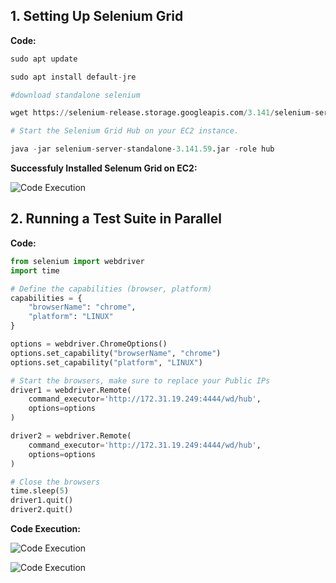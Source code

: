 ## 1. Setting Up Selenium Grid

**Code:**

```python
sudo apt update

sudo apt install default-jre

#download standalone selenium

wget https://selenium-release.storage.googleapis.com/3.141/selenium-server-standalone-3.141.59.jar

# Start the Selenium Grid Hub on your EC2 instance.

java -jar selenium-server-standalone-3.141.59.jar -role hub

```
**Successfuly Installed Selenum Grid on EC2:**

![Code Execution](https://i.imgur.com/OyicuQI.png)

## 2. Running a Test Suite in Parallel

**Code:**

```python
from selenium import webdriver
import time

# Define the capabilities (browser, platform)
capabilities = {
    "browserName": "chrome",
    "platform": "LINUX"
}

options = webdriver.ChromeOptions()
options.set_capability("browserName", "chrome")
options.set_capability("platform", "LINUX")

# Start the browsers, make sure to replace your Public IPs
driver1 = webdriver.Remote(
    command_executor='http://172.31.19.249:4444/wd/hub',
    options=options
)

driver2 = webdriver.Remote(
    command_executor='http://172.31.19.249:4444/wd/hub',
    options=options
)

# Close the browsers
time.sleep(5)
driver1.quit()
driver2.quit()
```
**Code Execution:**

![Code Execution](https://i.imgur.com/83MwL8G.png)

![Code Execution](https://i.imgur.com/fKpTqN2.png)
